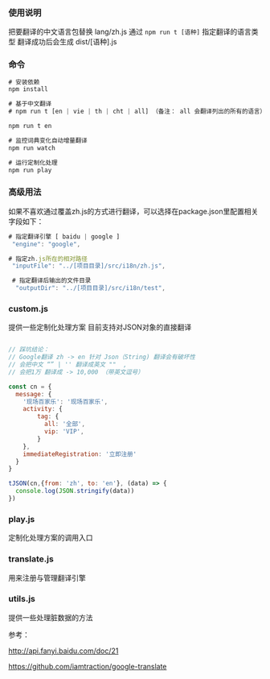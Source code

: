 ### 使用说明


把要翻译的中文语言包替换 lang/zh.js
通过 `npm run t [语种]` 指定翻译的语言类型
翻译成功后会生成 dist/[语种].js

### 命令

```javascript
# 安装依赖
npm install

# 基于中文翻译 
# npm run t [en | vie | th | cht | all] （备注： all 会翻译列出的所有的语言）比如：

npm run t en

# 监控词典变化自动增量翻译
npm run watch

# 运行定制化处理
npm run play

```

### 高级用法
如果不喜欢通过覆盖zh.js的方式进行翻译，可以选择在package.json里配置相关字段如下：

```JavaScript
# 指定翻译引擎 [ baidu | google ]
 "engine": "google",

# 指定zh.js所在的相对路径
 "inputFile": "../[项目目录]/src/i18n/zh.js",

 # 指定翻译后输出的文件目录
  "outputDir": "../[项目目录]/src/i18n/test",
```

### custom.js 

提供一些定制化处理方案 目前支持对JSON对象的直接翻译

```javascript

// 踩坑结论：
// Google翻译 zh -> en 针对 Json（String) 翻译会有破坏性
// 会把中文 “” | '' 翻译成英文 ""  ,
// 会把1万 翻译成 -> 10,000 （带英文逗号）

const cn = {
  message: {
    '现场百家乐': '现场百家乐',
    activity: {
        tag: {
          all: '全部',
          vip: 'VIP',
        }
    },
    immediateRegistration: '立即注册'
  }
}

tJSON(cn,{from: 'zh', to: 'en'}, (data) => {
  console.log(JSON.stringify(data))
})

```

### play.js

定制化处理方案的调用入口

### translate.js

用来注册与管理翻译引擎

### utils.js

提供一些处理脏数据的方法



参考：

 http://api.fanyi.baidu.com/doc/21

 https://github.com/iamtraction/google-translate
